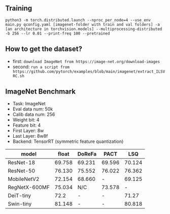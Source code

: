 ## Training
```
python3 -m torch.distributed.launch --nproc_per_node=4 --use_env main.py qconfig.yaml [imagenet-folder with train and val folders] -a [an architecture in torchvision.models] --multiprocessing-distributed -b 256 --lr 0.01 --print-freq 100 --pretrained
```

## How to get the dataset?
- first: `download ImageNet from https://image-net.org/download-images`
- second: `run a script from https://github.com/pytorch/examples/blob/main/imagenet/extract_ILSVRC.sh`

## ImageNet Benchmark
- Task: ImageNet
- Eval data num: 50k
- Calib data num: 256
- Weight bit: 4
- Feature bit: 4
- First Layer: 8w
- Last Layer: 8w8f
- Backend: TensorRT (symmetric feature quantization)

|model| float | DoReFa|PACT|LSQ|
|---|---|---|---|---|
|ResNet-18| 69.758 |  69.231 | 69.596 | 70.124 |
|ResNet-50| 76.130 |75.552|76.022| 76.362 | 
|MobileNetV2| 72.154|  68.660 | -  | 69.125|
|RegNetX-600MF|75.034|N/C|73.578|-|
| DeiT-tiny |72.2 | - | - | 71.27 |
| Swin-tiny |81.148 | - | - | 80.818|

